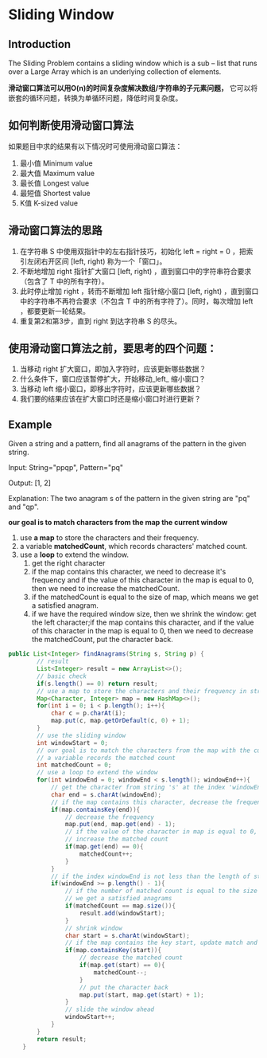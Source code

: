 # Sliding Window
##  Introduction
The Sliding Problem contains a sliding window 
which is a sub – list that runs over 
a Large Array which is an underlying 
collection of elements.


**滑动窗口算法可以用O(n)的时间复杂度解决数组/字符串的子元素问题，**
它可以将嵌套的循环问题，转换为单循环问题，降低时间复杂度。

## 如何判断使用滑动窗口算法
如果题目中求的结果有以下情况时可使用滑动窗口算法：
1. 最小值 Minimum value
2. 最大值 Maximum value
3. 最长值 Longest value
4. 最短值 Shortest value
5. K值 K-sized value

## 滑动窗口算法的思路
1. 在字符串 S 中使用双指针中的左右指针技巧，初始化 left = right = 0 ，把索引左闭右开区间 [left, right) 称为一个「窗口」。
2. 不断地增加 right 指针扩大窗口 [left, right) ，直到窗口中的字符串符合要求（包含了 T 中的所有字符）。
3. 此时停止增加 right ，转而不断增加 left 指针缩小窗口 [left, right) ，直到窗口中的字符串不再符合要求（不包含 T 中的所有字符了）。同时，每次增加 left ，都要更新一轮结果。
4. 重复第2和第3步，直到 right 到达字符串 S 的尽头。

## 使用滑动窗口算法之前，要思考的四个问题：
1. 当移动 right 扩大窗口，即加入字符时，应该更新哪些数据？
2. 什么条件下，窗口应该暂停扩大，开始移动_left_ 缩小窗口？
3. 当移动 left 缩小窗口，即移出字符时，应该更新哪些数据？
4. 我们要的结果应该在扩大窗口时还是缩小窗口时进行更新？

## Example
Given a string and a pattern, find all anagrams of the pattern in the given string.


Input: String="ppqp", Pattern="pq"


Output: [1, 2]


Explanation: The two anagram s of the pattern in the given string are "pq" and "qp".
 
**our goal is to match characters from the map the current window**
1. use **a map** to store the characters and their frequency.
2. a variable **matchedCount**, which records characters' matched count.
3. use a **loop** to extend the window.
   1) get the right character
   2) if the map contains this character,
   we need to decrease it's frequency and if the 
   value of this character in the map is equal to
   0, then we need to increase the matchedCount.
   3) if the matchedCount is equal to the size of map,
   which means we get a satisfied anagram.
   4) if we have the required window size, then we
   shrink the window:
   get the left character;if the map contains this 
   character, and if the value of this character in the map is equal to
   0, then we need to decrease the matchedCount, put 
   the character back.
   
```java
public List<Integer> findAnagrams(String s, String p) {
        // result
        List<Integer> result = new ArrayList<>();
        // basic check
        if(s.length() == 0) return result;
        // use a map to store the characters and their frequency in string 'p'
        Map<Character, Integer> map = new HashMap<>();
        for(int i = 0; i < p.length(); i++){
            char c = p.charAt(i);
            map.put(c, map.getOrDefault(c, 0) + 1);
        }
        // use the sliding window
        int windowStart = 0;
        // our goal is to match the characters from the map with the current window
        // a variable records the matched count
        int matchedCount = 0;
        // use a loop to extend the window
        for(int windowEnd = 0; windowEnd < s.length(); windowEnd++){
            // get the character from string 's' at the index 'windowEnd'
            char end = s.charAt(windowEnd);
            // if the map contains this character, decrease the frequency
            if(map.containsKey(end)){
                // decrease the frequency
                map.put(end, map.get(end) - 1);
                // if the value of the character in map is equal to 0,
                // increase the matched count
                if(map.get(end) == 0){
                    matchedCount++;
                }
            }
            // if the index windowEnd is not less than the length of string 'p' - 1
            if(windowEnd >= p.length() - 1){
                // if the number of matched count is equal to the size of the map,
                // we get a satisfied anagrams
                if(matchedCount == map.size()){
                    result.add(windowStart);
                }
                // shrink window
                char start = s.charAt(windowStart);
                // if the map contains the key start, update match and map
                if(map.containsKey(start)){
                    // decrease the matched count
                    if(map.get(start) == 0){
                        matchedCount--;
                    }
                    // put the character back
                    map.put(start, map.get(start) + 1);
                }
                // slide the window ahead
                windowStart++;
            }
        }
        return result;
    }
```
    